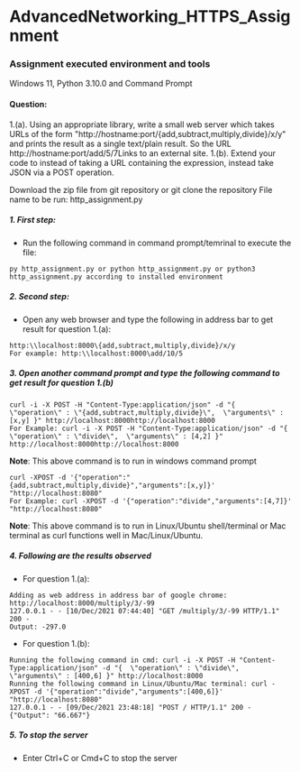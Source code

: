 # AdvancedNetworking_HTTPS_Assignment

### Assignment executed environment and tools
Windows 11, Python 3.10.0 and Command Prompt

#### Question: 
1.(a). Using an appropriate library, write a small web server which takes URLs of the form "http://hostname:port/{add,subtract,multiply,divide}/x/y" and prints the result as a single text/plain result.  So the URL http://hostname:port/add/5/7Links to an external site. 
1.(b). Extend your code to instead of taking a URL containing the expression, instead take JSON via a POST operation.

Download the zip file from git repository or git clone the repository
File name to be run: http_assignment.py

##### 1. First step:
- Run the following command in command prompt/temrinal to execute the file:
```
py http_assignment.py or python http_assignment.py or python3 http_assignment.py according to installed environment
```

##### 2. Second step:
- Open any web browser and type the following in address bar to get result for question 1.(a):
```
http:\\localhost:8000\{add,subtract,multiply,divide}/x/y
For example: http:\\localhost:8000\add/10/5
```

##### 3. Open another command prompt and type the following command to get result for question 1.(b)
```
curl -i -X POST -H "Content-Type:application/json" -d "{  \"operation\" : \"{add,subtract,multiply,divide}\",  \"arguments\" : [x,y] }" http://localhost:8000http://localhost:8000
For Example: curl -i -X POST -H "Content-Type:application/json" -d "{  \"operation\" : \"divide\",  \"arguments\" : [4,2] }" http://localhost:8000http://localhost:8000
```
**Note**: This above command is to run in windows command prompt
```
curl -XPOST -d '{"operation":"{add,subtract,multiply,divide}","arguments":[x,y]}' "http://localhost:8080"
For Example: curl -XPOST -d '{"operation":"divide","arguments":[4,7]}' "http://localhost:8080"
```
**Note**: This above command is to run in Linux/Ubuntu shell/terminal or Mac terminal as curl functions well in Mac/Linux/Ubuntu.

##### 4. Following are the results observed
- For question 1.(a):
```
Adding as web address in address bar of google chrome: http://localhost:8000/multiply/3/-99
127.0.0.1 - - [10/Dec/2021 07:44:40] "GET /multiply/3/-99 HTTP/1.1" 200 -
Output: -297.0
```
- For question 1.(b):
```
Running the following command in cmd: curl -i -X POST -H "Content-Type:application/json" -d "{  \"operation\" : \"divide\",  \"arguments\" : [400,6] }" http://localhost:8000
Running the following command in Linux/Ubuntu/Mac terminal: curl -XPOST -d '{"operation":"divide","arguments":[400,6]}' "http://localhost:8080"
127.0.0.1 - - [09/Dec/2021 23:48:18] "POST / HTTP/1.1" 200 -
{"Output": "66.667"}
```
##### 5. To stop the server
- Enter Ctrl+C or Cmd+C to stop the server
